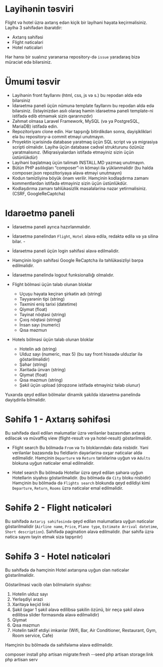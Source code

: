# Layihənin təsviri
Flight və hotel üzrə axtarış edən kiçik bir layihəni həyata keçirməlisiniz. Layihə 3 səhifədən ibarətdir:
 - Axtarış səhifəsi
 - Flight nəticələri
 - Hotel nəticələri

Hər hansı bir sualınız yaranarsa repository-də `issue` yaradaraq bizə müraciət edə bilərsiniz.

# Ümumi təsvir
 - Layihənin front fayllarını (html, css, js və s.) bu repodan əldə edə bilərsiniz
 - İdarəetmə paneli üçün nümunə template fayllarını bu repodan əldə edə bilərsiniz. (İstəyinizdən asılı olaraq həmin idarəetmə paneli template-ni istifadə edib etməmək sizin qərarınızdır)
- Zəhmət olmasa Laravel Framework, MySQL (və ya PostgreSQL, MariaDB) istifadə edin. 
- Repozitoriyanı clone edin. Hər tapşırığı bitirdikdən sonra, dəyişiklikləri elə bu repository-ə commit etməyi unutmayın.
- Proyektin içərisində database yaratmaq üçün SQL script və ya migrasiya scripti olmalıdır. Layihə üçün database cədvəl strukturunu özünüz yaratmalısınız. (Miqrasiyalardan istifadə etməyiniz sizin üçün üstünlükdür)
- Layihəni başlatmaq üçün təlimatı INSTALL.MD yazmaq unutmayın.
- Bütün PHP asılılıqları “composer”-in köməyi ilə yüklənməlidir (bu halda composer.json repozitoriyaya əlavə etməyi unutmayın)
- Kodun təmizliyinə böyük önəm verilir. Həmçinin kodlaşdırma zamanı kommentlərdən istifadə etməyiniz sizin üçün üstünlükdür.
- Kodlaşdırma zamanı təhlükəsizlik məsələlərinə nəzər yetirməlisiniz. (CSRF, GoogleReCaptcha)

# Idarəetmə paneli

 - İdarəetmə paneli ayrıca hazırlanmalıdır. 
 - İdarəetmə panelindən `Flight`, `Hotel` əlavə edilə, redaktə edilə və ya silinə bilər.  - 
 - İdarəetmə paneli üçün login səhifəsi əlavə edilməlidir. 
 - Həmçinin login səhifəsi  Google ReCaptcha ilə təhlükəsizliyi bərpa edilməlidir. 
 - İdarəetmə panelində logout funksionallığı olmalıdır. 
 - Flight bölməsi üçün tələb olunan bloklar 
	 - Uçuşu həyata keçirən şirkətin adı (string)
	 - Təyyarənin tipi (string)
	 - Təxmini eniş tarixi (datetime)
	 - Qiymət (float)
	 - Təyinat nöqtəsi (string)
	 - Çıxış nöqtəsi (string)
	 - İnsan sayı (numeric)
	 - Qısa məzmun
		
  - Hotels bölməsi üçün tələb olunan  bloklar
	- Hotelin adı (string)
	- Ulduz sayı (numeric, max 5) (bu say front hissədə ulduzlar ilə göstərilməlidir)
	- Şəhər (string)
	- Xəritədə ünvan (string)
	- Qiymət (float)
	- Qısa məzmun (string)
	- Şəkil üçün upload (dropzone istifadə etməyiniz tələb olunur)

Yuxarıda qeyd edilən bölmələr dinamik şəkildə idarəetmə panelində dəyişdirilə bilməlidir.

# Səhifə 1 - Axtarış səhifəsi
Bu səhifədə daxil edilən məlumatlar üzrə verilənlər bazasından axtarış ediləcək və müvaffiq view (flight-result və ya hotel-result) göstərilməlidir.
- Flight search
Bu bölmədə `From` və  `To` bloklarındakı data nisbidir. Yəni verilənlər bazasında bu fieldlərin dəyərlərinə oxşar nəticələr əldə edilməlidir.
Həmçinin `Departure` və `Return` tarixlərinə uyğun və `Adults` blokuna uyğun nəticələr emal edilməlidir.

- Hotel search
Bu bölmədə Hotellər üzrə qeyd edilən şəhərə uyğun Hotellərin siyahısı göstərilməlidir. (bu bölmədə də `City` bloku nisbidir)
Həmçinin bu bölmədə də `Flights search` blokunda qeyd edildiyi kimi `Departure`, `Return`, `Rooms` üzrə nəticələr emal edilməlidir.

# Səhifə 2 - Flight nəticələri
Bu səhifədə `Axtarış səhifəsində` qeyd edilən məlumatlara uyğun nəticələr göstərilməlidir (`Airline name`, `Price`, `Plane type`, `Estimate Arrival datetime`, `Short description`). 
Səhifədə pagination əlavə edilməlidir. (hər səhifə üzrə nəticə sayını təyin etmək sizə tapşırılır)

# Səhifə 3 - Hotel nəticələri
Bu səhifədə də həmçinin Hotel axtarışına uyğun olan nəticələr göstərilməlidir. 

Göstərilməsi vacib olan bölmələrin siyahısı: 

 1. Hotelin ulduz sayı
 2. Yerləşdiyi ərazi
 3. Xəritəyə keçid linki
 4. Şəkil (əgər 1 şəkil əlavə edilibsə şəkilin özünü, bir neçə şəkil əlavə edilibsə slider formasında əlavə edilməlidir)
 5. Qiymət
 6. Qısa məzmun
 7. Hotelin təklif etdiyi imkanlar (Wifi, Bar, Air Conditioner, Restaurant, Gym, Room service,  Cafe)
 
 Həmçinin bu bölmədə də səhifələmə əlavə edilməlidir.



composer install
php artisan migrate:fresh --seed
php artisan storage:link
php artisan serv